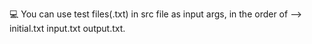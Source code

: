 💻 You can use test files(.txt) in src file as input args, in the order of --> initial.txt input.txt output.txt.
